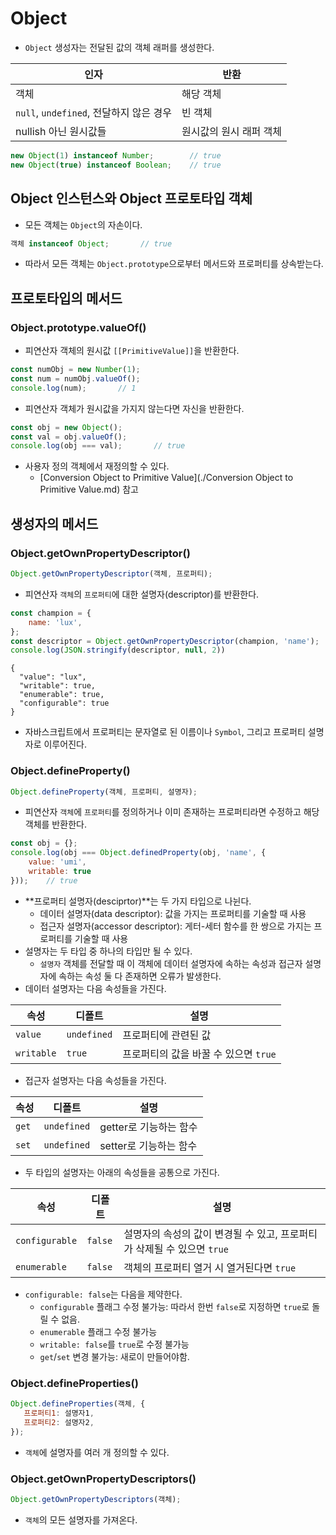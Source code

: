 # Object

- `Object` 생성자는 전달된 값의 객체 래퍼를 생성한다.

| 인자                                    | 반환                    |
| --------------------------------------- | ----------------------- |
| 객체                                    | 해당 객체               |
| `null`, `undefined`, 전달하지 않은 경우 | 빈 객체                 |
| nullish 아닌 원시값들                   | 원시값의 원시 래퍼 객체 |

```js
new Object(1) instanceof Number;		// true
new Object(true) instanceof Boolean;	// true
```



## Object 인스턴스와 Object 프로토타입 객체

- 모든 객체는 `Object`의 자손이다.

```js
객체 instanceof Object;		// true
```

- 따라서 모든 객체는 `Object.prototype`으로부터 메서드와 프로퍼티를 상속받는다.



## 프로토타입의 메서드

### Object.prototype.valueOf()

- 피연산자 객체의 원시값 `[[PrimitiveValue]]`을 반환한다.

```js
const numObj = new Number(1);
const num = numObj.valueOf();
console.log(num);		// 1
```

- 피연산자 객체가 원시값을 가지지 않는다면 자신을 반환한다.

```js
const obj = new Object();
const val = obj.valueOf();
console.log(obj === val);		// true
```

- 사용자 정의 객체에서 재정의할 수 있다.
  - [Conversion Object to Primitive Value](./Conversion Object to Primitive Value.md) 참고



## 생성자의 메서드

### Object.getOwnPropertyDescriptor()

```js
Object.getOwnPropertyDescriptor(객체, 프로퍼티);
```

- 피연산자 `객체`의 `프로퍼티`에 대한 설명자(descriptor)를 반환한다.

```js
const champion = {
    name: 'lux',
};
const descriptor = Object.getOwnPropertyDescriptor(champion, 'name');
console.log(JSON.stringify(descriptor, null, 2))
```

```
{
  "value": "lux",
  "writable": true,
  "enumerable": true,
  "configurable": true
}
```

- 자바스크립트에서 프로퍼티는 문자열로 된 이름이나 `Symbol`, 그리고 프로퍼티 설명자로 이루어진다.



### Object.defineProperty()

```js
Object.defineProperty(객체, 프로퍼티, 설명자);
```

- 피연산자 `객체`에 `프로퍼티`를 정의하거나 이미 존재하는 프로퍼티라면 수정하고 해당 객체를 반환한다.

```js
const obj = {};
console.log(obj === Object.definedProperty(obj, 'name', {
    value: 'umi',
    writable: true
}));	// true
```

- **프로퍼티 설명자(desciprtor)**는 두 가지 타입으로 나뉜다.
  - 데이터 설명자(data descriptor): 값을 가지는 프로퍼티를 기술할 때 사용
  - 접근자 설명자(accessor descriptor): 게터-세터 함수를 한 쌍으로 가지는 프로퍼티를 기술할 때 사용
- 설명자는 두 타입 중 하나의 타입만 될 수 있다.
  - `설명자` 객체를 전달할 때 이 객체에 데이터 설명자에 속하는 속성과 접근자 설명자에 속하는 속성 둘 다 존재하면 오류가 발생한다.
- 데이터 설명자는 다음 속성들을 가진다.

| 속성       | 디폴트      | 설명                                  |
| ---------- | ----------- | ------------------------------------- |
| `value`    | `undefined` | 프로퍼티에 관련된 값                  |
| `writable` | `true`      | 프로퍼티의 값을 바꿀 수 있으면 `true` |

- 접근자 설명자는 다음 속성들을 가진다.

| 속성  | 디폴트      | 설명                   |
| ----- | ----------- | ---------------------- |
| `get` | `undefined` | getter로 기능하는 함수 |
| `set` | `undefined` | setter로 기능하는 함수 |

- 두 타입의 설명자는 아래의 속성들을 공통으로 가진다.

| 속성           | 디폴트  | 설명                                                         |
| -------------- | ------- | ------------------------------------------------------------ |
| `configurable` | `false` | 설명자의 속성의 값이 변경될 수 있고, 프로퍼티가 삭제될 수 있으면 `true` |
| `enumerable`   | `false` | 객체의 프로퍼티 열거 시 열거된다면 `true`                    |

- `configurable: false`는 다음을 제약한다.
  - `configurable` 플래그 수정 불가능: 따라서 한번 `false`로 지정하면 `true`로 돌릴 수 없음.
  - `enumerable` 플래그 수정 불가능
  - `writable: false`를 `true`로 수정 불가능
  - `get`/`set` 변경 불가능: 새로이 만들어야함.



### Object.defineProperties()

```js
Object.defineProperties(객체, {
   프로퍼티1: 설명자1,
   프로퍼티2: 설명자2,
});
```

- `객체`에 설명자를 여러 개 정의할 수 있다.



### Object.getOwnPropertyDescriptors()

```js
Object.getOwnPropertyDescriptors(객체);
```

- `객체`의 모든 설명자를 가져온다.

